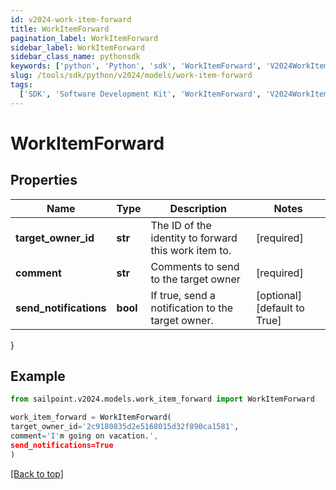 ```yaml
---
id: v2024-work-item-forward
title: WorkItemForward
pagination_label: WorkItemForward
sidebar_label: WorkItemForward
sidebar_class_name: pythonsdk
keywords: ['python', 'Python', 'sdk', 'WorkItemForward', 'V2024WorkItemForward']
slug: /tools/sdk/python/v2024/models/work-item-forward
tags:
  ['SDK', 'Software Development Kit', 'WorkItemForward', 'V2024WorkItemForward']
---
```


# WorkItemForward

## Properties

| Name | Type | Description | Notes |
| --- | --- | --- | --- |
| **target_owner_id** | **str** | The ID of the identity to forward this work item to. | [required] |
| **comment** | **str** | Comments to send to the target owner | [required] |
| **send_notifications** | **bool** | If true, send a notification to the target owner. | [optional] [default to True] |

}

## Example

```python
from sailpoint.v2024.models.work_item_forward import WorkItemForward

work_item_forward = WorkItemForward(
target_owner_id='2c9180835d2e5168015d32f890ca1581',
comment='I'm going on vacation.',
send_notifications=True
)

```

[[Back to top]](#)
